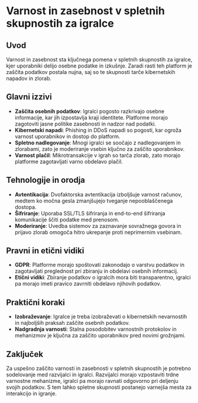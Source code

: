 # Varnost in zasebnost v spletnih skupnostih za igralce

## Uvod
Varnost in zasebnost sta ključnega pomena v spletnih skupnostih za igralce, kjer uporabniki delijo osebne podatke in izkušnje. Zaradi rasti teh platform je zaščita podatkov postala nujna, saj so te skupnosti tarče kibernetskih napadov in zlorab.

## Glavni izzivi
- **Zaščita osebnih podatkov**: Igralci pogosto razkrivajo osebne informacije, kar jih izpostavlja kraji identitete. Platforme morajo zagotoviti jasne politike zasebnosti in nadzor nad podatki.
- **Kibernetski napadi**: Phishing in DDoS napadi so pogosti, kar ogroža varnost uporabnikov in dostop do platform.
- **Spletno nadlegovanje**: Mnogi igralci se soočajo z nadlegovanjem in zlorabami, zato je moderiranje vsebin ključno za zaščito uporabnikov.
- **Varnost plačil**: Mikrotransakcije v igrah so tarča zlorab, zato morajo platforme zagotavljati varno obdelavo plačil.

## Tehnologije in orodja
- **Avtentikacija**: Dvofaktorska avtentikacija izboljšuje varnost računov, medtem ko močna gesla zmanjšujejo tveganje nepooblaščenega dostopa.
- **Šifriranje**: Uporaba SSL/TLS šifriranja in end-to-end šifriranja komunikacije ščiti podatke med prenosom.
- **Moderiranje**: Uvedba sistemov za zaznavanje sovražnega govora in prijavo zlorab omogoča hitro ukrepanje proti neprimernim vsebinam.

## Pravni in etični vidiki
- **GDPR**: Platforme morajo spoštovati zakonodajo o varstvu podatkov in zagotavljati preglednost pri zbiranju in obdelavi osebnih informacij.
- **Etični vidiki**: Zbiranje podatkov o igralcih mora biti transparentno, igralci pa morajo imeti pravico zavrniti obdelavo njihovih podatkov.

## Praktični koraki
- **Izobraževanje**: Igralce je treba izobraževati o kibernetskih nevarnostih in najboljših praksah zaščite osebnih podatkov.
- **Nadgradnja varnosti**: Stalna posodobitev varnostnih protokolov in mehanizmov je ključna za zaščito uporabnikov pred novimi grožnjami.

## Zaključek
Za uspešno zaščito varnosti in zasebnosti v spletnih skupnostih je potrebno sodelovanje med razvijalci in igralci. Razvijalci morajo vzpostaviti trdne varnostne mehanizme, igralci pa morajo ravnati odgovorno pri deljenju svojih podatkov. S tem lahko spletne skupnosti postanejo varnejša mesta za interakcijo in igranje.
